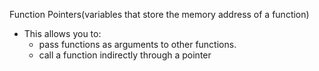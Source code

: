 Function Pointers(variables that store the memory address of a function)
 - This allows you to:
	* pass functions as arguments to other functions.
	* call a function indirectly through a pointer
